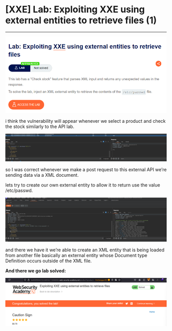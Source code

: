 # [XXE] Lab: Exploiting XXE using external entities to retrieve files (1)

---

![Untitled](%5BXXE%5D%20Lab%20Exploiting%20XXE%20using%20external%20entities%20t%20d65e564f9c404d91bed190b545e550ce/Untitled.png)

i think the vulnerability will appear whenever we select a product and check the stock similarly to the API lab. 

![Untitled](%5BXXE%5D%20Lab%20Exploiting%20XXE%20using%20external%20entities%20t%20d65e564f9c404d91bed190b545e550ce/Untitled%201.png)

so I was correct whenever we make a post request to this external API we’re sending data via a XML document. 

lets try to create our own external entity to allow it to return use the value /etc/passwd. 

![Untitled](%5BXXE%5D%20Lab%20Exploiting%20XXE%20using%20external%20entities%20t%20d65e564f9c404d91bed190b545e550ce/Untitled%202.png)

and there we have it we’re able to create an XML entity that is being loaded from another file basically an external entity whose Document type Definition occurs outside of the XML file.  

**And there we go lab solved:** 

![Untitled](%5BXXE%5D%20Lab%20Exploiting%20XXE%20using%20external%20entities%20t%20d65e564f9c404d91bed190b545e550ce/Untitled%203.png)